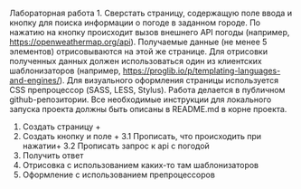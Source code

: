 Лабораторная работа 1.
Сверстать страницу, содержащую поле ввода и кнопку для поиска информации о погоде в заданном городе. По нажатию на кнопку происходит вызов внешнего API погоды (например, https://openweathermap.org/api). Получаемые данные (не менее 5 элементов) отрисовываются на этой же странице.
Для отрисовки полученных данных должен использоваться один из клиентских шаблонизаторов (например, https://proglib.io/p/templating-languages-and-engines/). Для визуального оформления страницы используется CSS препроцессор (SASS, LESS, Stylus).
Работа делается в публичном github-репозитории. Все необходимые инструкции для локального запуска проекта должны быть описаны в README.md в корне проекта.

1. Создать страницу +
2. Создать кнопку и поле +
3.1 Прописать, что происходить при нажатии+
3.2  Прописать запрос к api с погодой 
4. Получить ответ 
5. Отрисовка с использованием каких-то там  шаблонизаторов
6. Оформление с использованием препроцессоров
